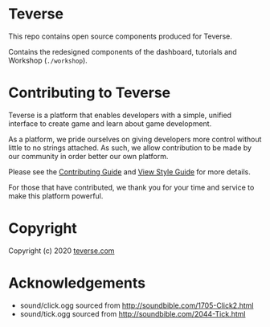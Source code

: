 
# Teverse

This repo contains open source components produced for Teverse. 

Contains the redesigned components of the dashboard, tutorials and Workshop (``./workshop``). 


# Contributing to Teverse

Teverse is a platform that enables developers with a simple, unified interface to create game and learn about game development. 

As a platform, we pride ourselves on giving developers more control without little to no strings attached. As such, we allow contribution to be made by our community in order better our own platform. 

Please see the [Contributing Guide](/TEVERSE-CONTRIB.md) and [View Style Guide](/TEVERSE-STYLE.md) for more details.

For those that have contributed, we thank you for your time and service to make this platform powerful.

# Copyright

Copyright (c) 2020 [teverse.com](https://teverse.com/)

# Acknowledgements
- sound/click.ogg sourced from http://soundbible.com/1705-Click2.html
- sound/tick.ogg sourced from http://soundbible.com/2044-Tick.html
